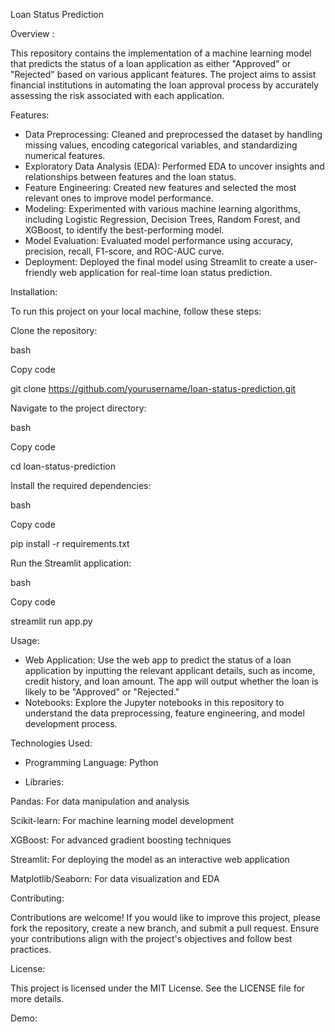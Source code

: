 Loan Status Prediction


Overview :

This repository contains the implementation of a machine learning model that predicts the status of a loan application as either "Approved" or "Rejected" based on various applicant features. The project aims to assist financial institutions in automating the loan approval process by accurately assessing the risk associated with each application.


Features:

- Data Preprocessing: Cleaned and preprocessed the dataset by handling missing values, encoding categorical variables, and standardizing numerical features.
- Exploratory Data Analysis (EDA): Performed EDA to uncover insights and relationships between features and the loan status.
- Feature Engineering: Created new features and selected the most relevant ones to improve model performance.
- Modeling: Experimented with various machine learning algorithms, including Logistic Regression, Decision Trees, Random Forest, and XGBoost, to identify the best-performing model.
- Model Evaluation: Evaluated model performance using accuracy, precision, recall, F1-score, and ROC-AUC curve.
- Deployment: Deployed the final model using Streamlit to create a user-friendly web application for real-time loan status prediction.


Installation:

To run this project on your local machine, follow these steps:

Clone the repository:

bash

Copy code

git clone https://github.com/yourusername/loan-status-prediction.git

Navigate to the project directory:

bash

Copy code

cd loan-status-prediction

Install the required dependencies:

bash

Copy code

pip install -r requirements.txt

Run the Streamlit application:

bash

Copy code

streamlit run app.py


Usage:

- Web Application: Use the web app to predict the status of a loan application by inputting the relevant applicant details, such as income, credit history, and loan amount. The app will output whether the loan is likely to be "Approved" or "Rejected."
- Notebooks: Explore the Jupyter notebooks in this repository to understand the data preprocessing, feature engineering, and model development process.


Technologies Used:

- Programming Language: Python
  
- Libraries:
  
Pandas: For data manipulation and analysis

Scikit-learn: For machine learning model development

XGBoost: For advanced gradient boosting techniques

Streamlit: For deploying the model as an interactive web application

Matplotlib/Seaborn: For data visualization and EDA


Contributing:

Contributions are welcome! If you would like to improve this project, please fork the repository, create a new branch, and submit a pull request. Ensure your contributions align with the project's objectives and follow best practices.


License:

This project is licensed under the MIT License. See the LICENSE file for more details.


Demo:







